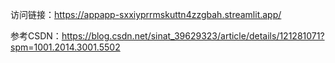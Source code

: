 访问链接：https://appapp-sxxiyprrmskuttn4zzgbah.streamlit.app/

参考CSDN：https://blog.csdn.net/sinat_39629323/article/details/121281071?spm=1001.2014.3001.5502
